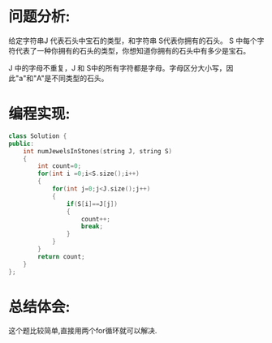 # 问题分析:
 给定字符串J 代表石头中宝石的类型，和字符串 S代表你拥有的石头。 S 中每个字符代表了一种你拥有的石头的类型，你想知道你拥有的石头中有多少是宝石。

J 中的字母不重复，J 和 S中的所有字符都是字母。字母区分大小写，因此"a"和"A"是不同类型的石头。
# 编程实现:
```C++
class Solution {
public:
    int numJewelsInStones(string J, string S)
    {
        int count=0;
        for(int i =0;i<S.size();i++)
        {
            for(int j=0;j<J.size();j++)
            {
                if(S[i]==J[j])
                {
                    count++;
                    break;
                }
            }
        }
        return count;
    }
};
```
# 总结体会: 
这个题比较简单,直接用两个for循环就可以解决.
